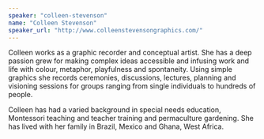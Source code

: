 ```yaml
---
speaker: "colleen-stevenson"
name: "Colleen Stevenson"
speaker_url: "http://www.colleenstevensongraphics.com/"
---
```


Colleen works as a graphic recorder and conceptual artist. She has
a deep passion grew for making complex ideas accessible and infusing
work and life with colour, metaphor, playfulness and spontaneity. Using
simple graphics she records ceremonies, discussions, lectures, planning
and visioning sessions for groups ranging from single individuals to
hundreds of people.

Colleen has had a varied background in special needs education, Montessori
teaching and teacher training and permaculture gardening. She has lived with
her family in Brazil, Mexico and Ghana, West Africa.
